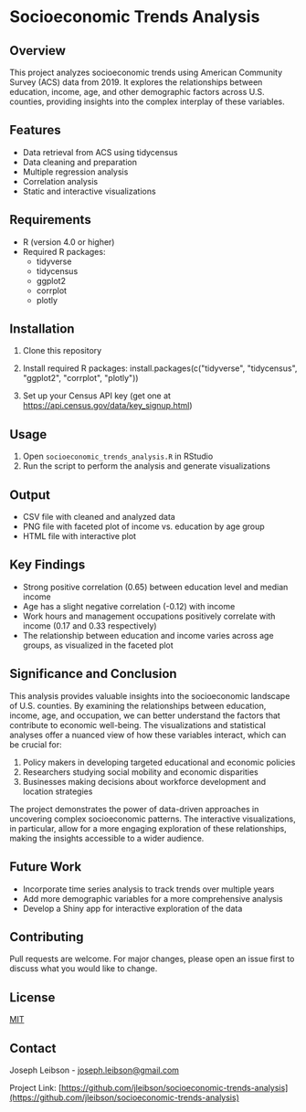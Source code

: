 # Socioeconomic Trends Analysis

## Overview
This project analyzes socioeconomic trends using American Community Survey (ACS) data from 2019. It explores the relationships between education, income, age, and other demographic factors across U.S. counties, providing insights into the complex interplay of these variables.

## Features
- Data retrieval from ACS using tidycensus
- Data cleaning and preparation
- Multiple regression analysis
- Correlation analysis
- Static and interactive visualizations

## Requirements
- R (version 4.0 or higher)
- Required R packages:
  - tidyverse
  - tidycensus
  - ggplot2
  - corrplot
  - plotly

## Installation
1. Clone this repository
2. Install required R packages:
install.packages(c("tidyverse", "tidycensus", "ggplot2", "corrplot", "plotly"))

3. Set up your Census API key (get one at https://api.census.gov/data/key_signup.html)

## Usage
1. Open `socioeconomic_trends_analysis.R` in RStudio
2. Run the script to perform the analysis and generate visualizations

## Output
- CSV file with cleaned and analyzed data
- PNG file with faceted plot of income vs. education by age group
- HTML file with interactive plot

## Key Findings
- Strong positive correlation (0.65) between education level and median income
- Age has a slight negative correlation (-0.12) with income
- Work hours and management occupations positively correlate with income (0.17 and 0.33 respectively)
- The relationship between education and income varies across age groups, as visualized in the faceted plot

## Significance and Conclusion
This analysis provides valuable insights into the socioeconomic landscape of U.S. counties. By examining the relationships between education, income, age, and occupation, we can better understand the factors that contribute to economic well-being. The visualizations and statistical analyses offer a nuanced view of how these variables interact, which can be crucial for:

1. Policy makers in developing targeted educational and economic policies
2. Researchers studying social mobility and economic disparities
3. Businesses making decisions about workforce development and location strategies

The project demonstrates the power of data-driven approaches in uncovering complex socioeconomic patterns. The interactive visualizations, in particular, allow for a more engaging exploration of these relationships, making the insights accessible to a wider audience.

## Future Work
- Incorporate time series analysis to track trends over multiple years
- Add more demographic variables for a more comprehensive analysis
- Develop a Shiny app for interactive exploration of the data

## Contributing
Pull requests are welcome. For major changes, please open an issue first to discuss what you would like to change.

## License
[MIT](https://choosealicense.com/licenses/mit/)

## Contact
Joseph Leibson - joseph.leibson@gmail.com

Project Link: [https://github.com/jleibson/socioeconomic-trends-analysis](https://github.com/jleibson/socioeconomic-trends-analysis)

